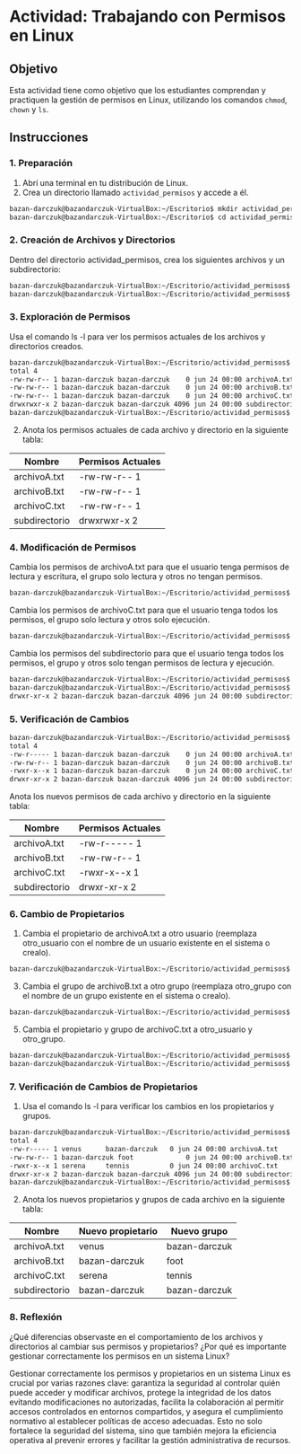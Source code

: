 # Actividad: Trabajando con Permisos en Linux

## Objetivo

Esta actividad tiene como objetivo que los estudiantes comprendan y practiquen la gestión de permisos en Linux, utilizando los comandos `chmod`, `chown` y `ls`.

## Instrucciones

### 1. Preparación

1. Abrí una terminal en tu distribución de Linux.
2. Crea un directorio llamado `actividad_permisos` y accede a él.

```sh
bazan-darczuk@bazandarczuk-VirtualBox:~/Escritorio$ mkdir actividad_permisos
bazan-darczuk@bazandarczuk-VirtualBox:~/Escritorio$ cd actividad_permisos/
```
### 2. Creación de Archivos y Directorios
Dentro del directorio actividad_permisos, crea los siguientes archivos y un subdirectorio:
```sh
bazan-darczuk@bazandarczuk-VirtualBox:~/Escritorio/actividad_permisos$ touch archivoA.txt archivoB.txt archivoC.txt
bazan-darczuk@bazandarczuk-VirtualBox:~/Escritorio/actividad_permisos$ mkdir subdirectorio
```
### 3. Exploración de Permisos
Usa el comando ls -l para ver los permisos actuales de los archivos y directorios creados.
```sh
bazan-darczuk@bazandarczuk-VirtualBox:~/Escritorio/actividad_permisos$ ls -l
total 4
-rw-rw-r-- 1 bazan-darczuk bazan-darczuk	0 jun 24 00:00 archivoA.txt
-rw-rw-r-- 1 bazan-darczuk bazan-darczuk	0 jun 24 00:00 archivoB.txt
-rw-rw-r-- 1 bazan-darczuk bazan-darczuk	0 jun 24 00:00 archivoC.txt
drwxrwxr-x 2 bazan-darczuk bazan-darczuk 4096 jun 24 00:00 subdirectorio
bazan-darczuk@bazandarczuk-VirtualBox:~/Escritorio/actividad_permisos$

```
2. Anota los permisos actuales de cada archivo y directorio en la siguiente tabla:

| **Nombre**      | **Permisos Actuales**                  |
|-----------------|----------------------------------------|
| archivoA.txt	  |-rw-rw-r-- 1 |
| archivoB.txt    |-rw-rw-r-- 1 |
| archivoC.txt    |-rw-rw-r-- 1 |
| subdirectorio   |drwxrwxr-x 2 |

### 4. Modificación de Permisos
Cambia los permisos de archivoA.txt para que el usuario tenga permisos de lectura y escritura, el grupo solo lectura y otros no tengan permisos.
```sh
bazan-darczuk@bazandarczuk-VirtualBox:~/Escritorio/actividad_permisos$ chmod 640 archivoA.txt
```
Cambia los permisos de archivoC.txt para que el usuario tenga todos los permisos, el grupo solo lectura y otros solo ejecución.
```sh
bazan-darczuk@bazandarczuk-VirtualBox:~/Escritorio/actividad_permisos$ chmod 751 archivoC.txt
```
Cambia los permisos del subdirectorio para que el usuario tenga todos los permisos, el grupo y otros solo tengan permisos de lectura y ejecución.
```sh
bazan-darczuk@bazandarczuk-VirtualBox:~/Escritorio/actividad_permisos$ chmod 755 subdirectorio
bazan-darczuk@bazandarczuk-VirtualBox:~/Escritorio/actividad_permisos$ ls -ld subdirectorio
drwxr-xr-x 2 bazan-darczuk bazan-darczuk 4096 jun 24 00:00 subdirectorio
```
### 5. Verificación de Cambios
```sh
bazan-darczuk@bazandarczuk-VirtualBox:~/Escritorio/actividad_permisos$ ls -l
total 4
-rw-r----- 1 bazan-darczuk bazan-darczuk	0 jun 24 00:00 archivoA.txt
-rw-rw-r-- 1 bazan-darczuk bazan-darczuk	0 jun 24 00:00 archivoB.txt
-rwxr-x--x 1 bazan-darczuk bazan-darczuk	0 jun 24 00:00 archivoC.txt
drwxr-xr-x 2 bazan-darczuk bazan-darczuk 4096 jun 24 00:00 subdirectorio
```
Anota los nuevos permisos de cada archivo y directorio en la siguiente tabla:

| **Nombre**      | **Permisos Actuales**                  |
|-----------------|----------------------------------------|
| archivoA.txt	  |-rw-r----- 1 |
| archivoB.txt    |-rw-rw-r-- 1 |
| archivoC.txt    |-rwxr-x--x 1 |
| subdirectorio   |drwxr-xr-x 2 |

### 6. Cambio de Propietarios
1. Cambia el propietario de archivoA.txt a otro usuario (reemplaza otro_usuario con el nombre de un usuario existente en el sistema o crealo).
```sh
bazan-darczuk@bazandarczuk-VirtualBox:~/Escritorio/actividad_permisos$ sudo chown venus archivoA.txt
```
3. Cambia el grupo de archivoB.txt a otro grupo (reemplaza otro_grupo con el nombre de un grupo existente en el sistema o crealo).
```sh
bazan-darczuk@bazandarczuk-VirtualBox:~/Escritorio/actividad_permisos$ sudo chgrp foot archivoB.txt
```
5. Cambia el propietario y grupo de archivoC.txt a otro_usuario y otro_grupo.
```sh
bazan-darczuk@bazandarczuk-VirtualBox:~/Escritorio/actividad_permisos$ sudo chown serena archivoC.txt
bazan-darczuk@bazandarczuk-VirtualBox:~/Escritorio/actividad_permisos$ sudo chgrp tennis archivoC.txt
```
### 7. Verificación de Cambios de Propietarios
1. Usa el comando ls -l para verificar los cambios en los propietarios y grupos.
```sh
bazan-darczuk@bazandarczuk-VirtualBox:~/Escritorio/actividad_permisos$ ls -l
total 4
-rw-r----- 1 venus     	bazan-darczuk	0 jun 24 00:00 archivoA.txt
-rw-rw-r-- 1 bazan-darczuk foot         	0 jun 24 00:00 archivoB.txt
-rwxr-x--x 1 serena    	tennis       	0 jun 24 00:00 archivoC.txt
drwxr-xr-x 2 bazan-darczuk bazan-darczuk 4096 jun 24 00:00 subdirectorio
bazan-darczuk@bazandarczuk-VirtualBox:~/Escritorio/actividad_permisos$
```

2. Anota los nuevos propietarios y grupos de cada archivo en la siguiente tabla:

| **Nombre**      | **Nuevo propietario** | **Nuevo grupo**|
|-----------------|-----------------|-----------------------|
| archivoA.txt	  |venus            |bazan-darczuk          |
| archivoB.txt    |bazan-darczuk    |foot                   |
| archivoC.txt    |serena           |tennis                 |
| subdirectorio   |bazan-darczuk    |bazan-darczuk          |

### 8. Reflexión
¿Qué diferencias observaste en el comportamiento de los archivos y directorios al cambiar sus permisos y propietarios?
¿Por qué es importante gestionar correctamente los permisos en un sistema Linux?

Gestionar correctamente los permisos y propietarios en un sistema Linux es crucial por varias razones clave: garantiza la seguridad al controlar quién puede acceder y modificar archivos, protege la integridad de los datos evitando modificaciones no autorizadas, facilita la colaboración al permitir accesos controlados en entornos compartidos, y asegura el cumplimiento normativo al establecer políticas de acceso adecuadas. Esto no solo fortalece la seguridad del sistema, sino que también mejora la eficiencia operativa al prevenir errores y facilitar la gestión administrativa de recursos.
